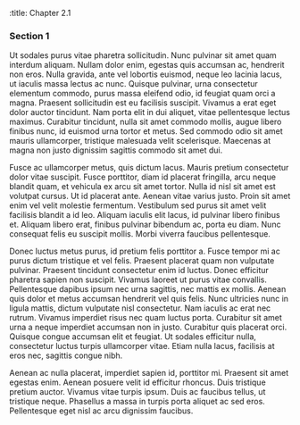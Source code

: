 :title:     Chapter 2.1

### Section 1

Ut sodales purus vitae pharetra sollicitudin. Nunc pulvinar
sit amet quam interdum aliquam. Nullam dolor enim, egestas
quis accumsan ac, hendrerit non eros. Nulla gravida, ante
vel lobortis euismod, neque leo lacinia lacus, ut iaculis
massa lectus ac nunc. Quisque pulvinar, urna consectetur
elementum commodo, purus massa eleifend odio, id feugiat
quam orci a magna. Praesent sollicitudin est eu facilisis
suscipit. Vivamus a erat eget dolor auctor tincidunt. Nam
porta elit in dui aliquet, vitae pellentesque lectus
maximus. Curabitur tincidunt, nulla sit amet commodo mollis,
augue libero finibus nunc, id euismod urna tortor et metus.
Sed commodo odio sit amet mauris ullamcorper, tristique
malesuada velit scelerisque. Maecenas at magna non justo
dignissim sagittis commodo sit amet dui.

Fusce ac ullamcorper metus, quis dictum lacus. Mauris
pretium consectetur dolor vitae suscipit. Fusce porttitor,
diam id placerat fringilla, arcu neque blandit quam, et
vehicula ex arcu sit amet tortor. Nulla id nisl sit amet est
volutpat cursus. Ut id placerat ante. Aenean vitae varius
justo. Proin sit amet enim vel velit molestie fermentum.
Vestibulum sed purus sit amet velit facilisis blandit a id
leo. Aliquam iaculis elit lacus, id pulvinar libero finibus
et. Aliquam libero erat, finibus pulvinar bibendum ac, porta
eu diam. Nunc consequat felis eu suscipit mollis. Morbi
viverra faucibus pellentesque.

Donec luctus metus purus, id pretium felis porttitor a.
Fusce tempor mi ac purus dictum tristique et vel felis.
Praesent placerat quam non vulputate pulvinar. Praesent
tincidunt consectetur enim id luctus. Donec efficitur
pharetra sapien non suscipit. Vivamus laoreet ut purus vitae
convallis. Pellentesque dapibus ipsum nec urna sagittis, nec
mattis ex mollis. Aenean quis dolor et metus accumsan
hendrerit vel quis felis. Nunc ultricies nunc in ligula
mattis, dictum vulputate nisl consectetur. Nam iaculis ac
erat nec rutrum. Vivamus imperdiet risus nec quam luctus
porta. Curabitur sit amet urna a neque imperdiet accumsan
non in justo. Curabitur quis placerat orci. Quisque congue
accumsan elit et feugiat. Ut sodales efficitur nulla,
consectetur luctus turpis ullamcorper vitae. Etiam nulla
lacus, facilisis at eros nec, sagittis congue nibh.

Aenean ac nulla placerat, imperdiet sapien id, porttitor mi.
Praesent sit amet egestas enim. Aenean posuere velit id
efficitur rhoncus. Duis tristique pretium auctor. Vivamus
vitae turpis ipsum. Duis ac faucibus tellus, ut tristique
neque. Phasellus a massa in turpis porta aliquet ac sed
eros. Pellentesque eget nisl ac arcu dignissim faucibus.
